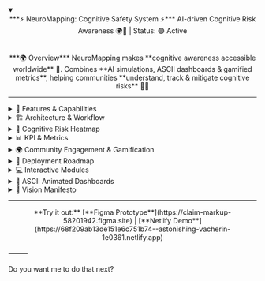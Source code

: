 

<details open>
<summary>
<div align="center">
***⚡ NeuroMapping: Cognitive Safety System ⚡***  
AI-driven Cognitive Risk Awareness 🌍🧠 | Status: 🟢 Active
</div>
</summary>

<br>

<p align="center">
***🌍 Overview***  
NeuroMapping makes **cognitive awareness accessible worldwide** 🌱.  
Combines **AI simulations, ASCII dashboards & gamified metrics**, helping communities **understand, track & mitigate cognitive risks** 🎨🤖
</p>

<hr>

<details>
<summary>🔹 Features & Capabilities</summary>

- Generates **cognitive heatmaps** 🔥 from EEG signals ⚡  
- Processes EEG via **CNN + Transformer ensemble** 🤖  
- Tracks **community engagement metrics** 📊  
- Fully software-based, scalable, reproducible 🌐  
- Interactive ASCII dashboards & gamified leaderboards 🎯  

</details>

<details>
<summary>🏗 Architecture & Workflow</summary>

🧠 EEG Signals (Input)
│
▼
🔄 Preprocessing
Noise Filtering & Feature Extraction
│
┌───────┼────────┐
│       │        │
⏱ Temporal  🌐 Spatial  🤖 CNN+Transformer
Features   Features   - CNN: Spatial Patterns
- Transformer: Sequences
│
▼
Risk Scoring 📊
│
▼
Confidence Levels
│
▼
Dashboard Insights → Community Metrics

</details>

<details>
<summary>🎨 Cognitive Risk Heatmap</summary>

> ░ Low | ▒ Medium | ▓ High | █ Very High  

Zone  Score  Heat
A1    8/10   ████████ ▓▓▒░
A2    6/10   ▓▓▓▓ ▓▒░▒▓
A3    5/10   ▒▒▒ ▒▒░▓▒
A4    1/10   ░ ░░░▒░
A5    5/10   ▒▒▒ ▒▒▒▓░
A6    2/10   ░ ░▒░░
B1    6/10   ▓▓▓ ▓▓▒▒
B2    6/10   ▓▓▓ ▓▒▓▒
B3    5/10   ▒▒▒ ▒░▒▒
C1    8/10   ███████ █▓▒▒░
C2    5/10   ▒▒▒ ▒░▓▒
C3    5/10   ▒▒▒ ▒░▒▒

</details>

<details>
<summary>📊 KPI & Metrics</summary>

Awareness          █████████ 87% 🌟
Engagement         ███████░░ 76% 🎯
Prediction Accuracy ██████████ 91% 🤖
Session Logs       Participants tracked 📋

</details>

<details>
<summary>🌍 Community Engagement & Gamification</summary>

- 🏆 Sessions Attended: 47  
- 🏅 Peers Educated: 12  
- ✅ Assessments Completed: 3  

**Leaderboard Simulation:**  

🔥 LIVE RANKING 🔥
1️⃣ Alice       ████████ 92
2️⃣ Bob         ██████ 85
3️⃣ You         ██████ 78

- Challenges: Share stories, complete modules, earn points 🎯  

</details>

<details>
<summary>🚀 Deployment Roadmap</summary>

Phase 1: Research          ██████ 65%
Phase 2: Clinical Validation ███████ 80%
Phase 3: Pilot Deployment    ██████ 70%
Phase 4: Scale-Up            ████████ 90%
Phase 5: Global Rollout      █████████ 100% 🎯

</details>

<details>
<summary>💻 Interactive Modules</summary>

/modules/bio_core   → Life-energy intake 🔄
/modules/neurosync  → Cognitive harmonizer ⚡
/modules/cloud_map  → Contextual translator 🌐
/modules/feedback   → Adaptive control mesh 🔁

- Real-time ASCII dashboard: `[EEG → Heatmap → KPI → Leaderboard 🔄]`  
- Adjustable formulas: `$Risk = Σ_i w_i f_i(x)/N$`  

</details>

<details>
<summary>🎯 ASCII Animated Dashboards</summary>

**Risk Score Animation (simulated)**  

Risk Score: [░░░░░░░░░░] 0%
Loading: ███░░░░░░ 30%
Current: █████░░░░ 50%
Calibrated: ███████░░ 75%
Final: ██████████ 100% ✅

**Top Brain Zones Activity**

Fp1 [███░░░] 70%
Fp2 [████░░] 80%
F7  [██░░░] 55%
F8  [█████░] 90%

</details>

<details>
<summary>💬 Vision Manifesto</summary>

> “Technology was never meant to dominate nature — it was meant to *understand* it.  
> NeuroMapping merges biology and logic, energy and empathy.  
> Every pulse of data whispers a story of coexistence.”  

</details>

<hr>

<p align="center">
**Try it out:**  
[**Figma Prototype**](https://claim-markup-58201942.figma.site) | [**Netlify Demo**](https://68f209ab13de151e6c751b74--astonishing-vacherin-1e0361.netlify.app)
</p>

</details>


⸻


Do you want me to do that next?
